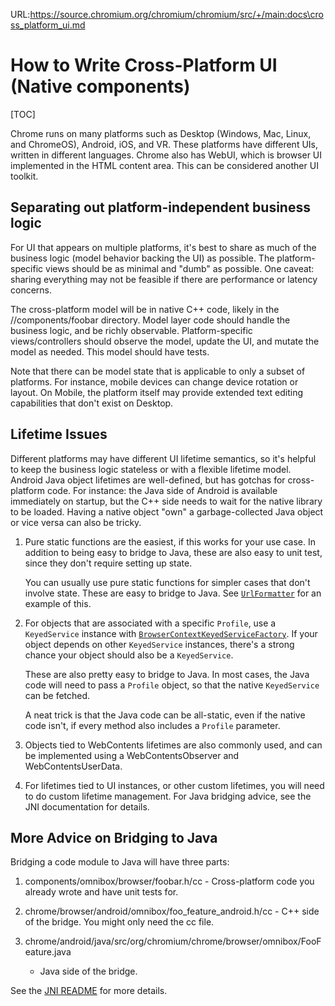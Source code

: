 URL:https://source.chromium.org/chromium/chromium/src/+/main:docs\cross_platform_ui.md
# How to Write Cross-Platform UI (Native components)

[TOC]

Chrome runs on many platforms such as Desktop (Windows, Mac, Linux, and
ChromeOS), Android, iOS, and VR. These platforms have different UIs, written in
different languages. Chrome also has WebUI, which is browser UI implemented in
the HTML content area. This can be considered another UI toolkit.

## Separating out platform-independent business logic

For UI that appears on multiple platforms, it's best to share as much of the
business logic (model behavior backing the UI) as possible. The
platform-specific views should be as minimal and "dumb" as possible. One caveat:
sharing everything may not be feasible if there are performance or latency
concerns.

The cross-platform model will be in native C++ code, likely in the
//components/foobar directory. Model layer code should handle the business
logic, and be richly observable. Platform-specific views/controllers should
observe the model, update the UI, and mutate the model as needed. This model
should have tests.

Note that there can be model state that is applicable to only a subset of
platforms. For instance, mobile devices can change device rotation or layout. On
Mobile, the platform itself may provide extended text editing capabilities that
don't exist on Desktop.

## Lifetime Issues

Different platforms may have different UI lifetime semantics, so it's helpful to
keep the business logic stateless or with a flexible lifetime model. Android
Java object lifetimes are well-defined, but has gotchas for cross-platform code.
For instance: the Java side of Android is available immediately on startup, but
the C++ side needs to wait for the native library to be loaded. Having a native
object "own" a garbage-collected Java object or vice versa can also be tricky.

 1. Pure static functions are the easiest, if this works for your use case. In
    addition to being easy to bridge to Java, these are also easy to unit test,
    since they don't require setting up state.

    You can usually use pure static functions for simpler cases that don't
    involve state. These are easy to bridge to Java. See
    [`UrlFormatter`](https://cs.chromium.org/chromium/src/components/url_formatter/android/java/src/org/chromium/components/url_formatter/UrlFormatter.java)
    for an example of this.

 2. For objects that are associated with a specific `Profile`, use a
    `KeyedService` instance with
    [`BrowserContextKeyedServiceFactory`](https://cs.chromium.org/chromium/src/components/keyed_service/content/browser_context_keyed_service_factory.h).
    If your object depends on other `KeyedService` instances, there's a strong
    chance your object should also be a `KeyedService`. 

    These are also pretty easy to bridge to Java. In most cases, the Java code
    will need to pass a `Profile` object, so that the native `KeyedService` can
    be fetched.

    A neat trick is that the Java code can be all-static, even if the native
    code isn't, if every method also includes a `Profile` parameter.

 3. Objects tied to WebContents lifetimes are also commonly used, and can be
    implemented using a WebContentsObserver and WebContentsUserData.

 4. For lifetimes tied to UI instances, or other custom lifetimes, you will need
    to do custom lifetime management. For Java bridging advice, see the JNI
    documentation for details.

## More Advice on Bridging to Java

Bridging a code module to Java will have three parts:

 1. components/omnibox/browser/foobar.h/cc - Cross-platform code you already
    wrote and have unit tests for.

 2. chrome/browser/android/omnibox/foo_feature_android.h/cc - C++ side of the
    bridge. You might only need the cc file.

 3. chrome/android/java/src/org/chromium/chrome/browser/omnibox/FooFeature.java
    - Java side of the bridge.

See the [JNI README](/third_party/jni_zero/README.md) for more details.
